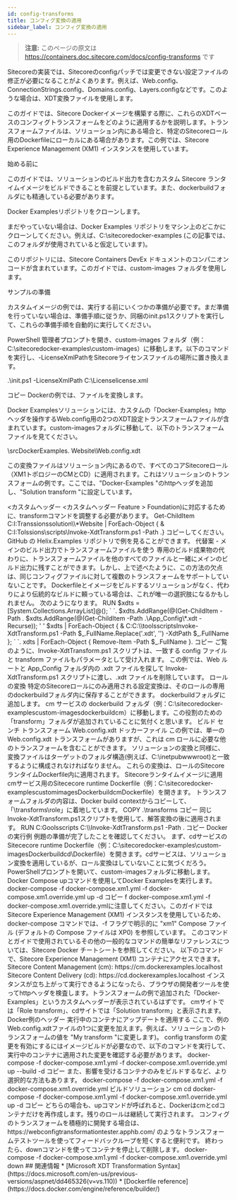 ```yaml
---
id: config-transforms
title: コンフィグ変換の適用
sidebar_label: コンフィグ変換の適用
---
```


> **注意:** このページの原文は https://containers.doc.sitecore.com/docs/config-transforms です

Sitecoreの実装では、Sitecoreのconfigパッチでは変更できない設定ファイルの修正が必要になることがよくあります。例えば、Web.config、ConnectionStrings.config、Domains.config、Layers.configなどです。このような場合は、XDT変換ファイルを使用します。

このガイドでは、Sitecore Dockerイメージを構築する際に、これらのXDTベースのコンフィグトランスフォームをどのように適用するかを説明します。トランスフォームファイルは、ソリューション内にある場合と、特定のSitecoreロール用のDockerfileにローカルにある場合があります。この例では、Sitecore Experience Management (XM1) インスタンスを使用しています。

始める前に

このガイドでは、ソリューションのビルド出力を含むカスタム Sitecore ランタイムイメージをビルドできることを前提としています。また、dockerbuildフォルダにも精通している必要があります。

Docker Examplesリポジトリをクローンします。

まだやっていない場合は、Docker Examples リポジトリをマシン上のどこかにクローンしてください。例えば、C:\sitecoredocker-examples (この記事では、このフォルダが使用されていると仮定しています)。

このリポジトリには、Sitecore Containers DevEx ドキュメントのコンパニオンコードが含まれています。このガイドでは、custom-images フォルダを使用します。

サンプルの準備

カスタムイメージの例では、実行する前にいくつかの準備が必要です。まだ準備を行っていない場合は、準備手順に従うか、同梱のinit.ps1スクリプトを実行して、これらの準備手順を自動的に実行してください。

PowerShell 管理者プロンプトを開き、custom-images フォルダ（例：C:\sitecoredocker-examples\custom-images）に移動します。以下のコマンドを実行し、-LicenseXmlPathをSitecoreライセンスファイルの場所に置き換えます。

.\init.ps1 -LicenseXmlPath C:\Licenselicense.xml

コピー
Dockerの例では、ファイルを変換します。

Docker Examplesソリューションには、カスタムの「Docker-Examples」httpヘッダを操作するWeb.config用の2つのXDT設定トランスフォームファイルが含まれています。custom-imagesフォルダに移動して、以下のトランスフォームファイルを見てください。

\srcDockerExamples. Website\Web.config.xdt

この変換ファイルはソリューション内にあるので、すべてのコアSitecoreロール（XM1トポロジーのCMとCD）に適用されます。これはソリューションのトランスフォームの例です。ここでは、"Docker-Examples "のhttpヘッダを追加し、"Solution transform "に設定しています。

<?xml version="1.0" encoding="utf-8"?
<設定 xmlns:xdt="http://schemas.microsoft.com/XML-Document-Transform">
  <system.webServer>
    <httpProtocol>
      <カスタムヘッダー
        <add name="Docker-Examples" xdt:Locater="Match(name)" value="ソリューショントランスフォーム" xdt:Transform="InsertIfMissing" />
      </customHeaders> </customHeaders
    </httpProtocol> </httpProtocol
  </system.webServer> </system.webServer
</設定> </設定

コピー
\♪ ♪ ♪ ♪ ♪ ♪ ♪ ♪ ♪ ♪ ♪ ♪ ♪ ♪ ♪ ♪ ♪ ♪ ♪ ♪ ♪ ♪ ♪ ♪ ♪ ♪ ♪ ♪ ♪ ♪ ♪ ♪ ♪ ♪ ♪ ♪ ♪ ♪ ♪ ♪ ♪ ♪ ♪ ♪ ♪ ♪ ♪ ♪ ♪ ♪ ♪ ♪ ♪

この変換ファイルは、cmサービスのローカルのdockerbuildフォルダ内にあります。これはロールトランスフォームの例です。こちらは "Docker-Examples "のhttpヘッダを "Role transform "に変更しています。

<?xml version="1.0" encoding="utf-8"?
<設定 xmlns:xdt="http://schemas.microsoft.com/XML-Document-Transform">
  <system.webServer>
    <httpProtocol>
      <カスタムヘッダー
        <add name="Docker-Examples" xdt:Locater="Match(name)" value="Role transform" xdt:Transform="SetAttributes(value)" />
      </customHeaders> </customHeaders
    </httpProtocol> </httpProtocol
  </system.webServer> </system.webServer
</設定> </設定

コピー
ベストプラクティス。複数の変換を適用する際には、変換は操作の順番を考慮しなければなりません。しかし、変換は毎回新鮮な設定ファイルに適用されるので、それらの変換が偶数であることを確認する必要はありません。
この例では、最初にソリューションの変換を適用し、次にロールの変換を適用します。次にこれらがどのように適用されるかを見てみましょう。

ソリューション変換

すべてのコアSitecoreロールに適用される構成変換は、ソリューション構造に直接格納されます。

以下の例では、専用のソリューションビルドアーティファクトを利用して、ソリューションの変換を収集して適用しています。このアプローチの大きな利点は、Sitecore Helixソリューションでは一般的な、同じコンフィグファイルに対して複数のトランスフォームをサポートしていることです。

これは Sitecore Helix ソリューションではよくあることです。例えば、レイヤー間で複数の Web.config トランスフォームがあるかもしれません。

\src\Foundation[Module Name]\website\Web.config.xdt


♪♪\\\\\\\\\Website\Website\Web.config.xdt.
このシナリオでは、これらのファイルをすべてビルド出力に含めると（つまり、"ビルドアクション "を "コンテンツ "に設定すると）、1つだけが出力され、最終的に適用されることになります。その代わりに、これらのファイルをそれぞれ除外して(すなわち、"ビルドアクション "を "なし "に設定して)、ソリューションのビルドイメージに別々に収集することができます。

また、変換ファイルをメインのビルド出力に残しておき、ウェブルートで「その場で」変換を実行することもできますが、同じ設定ファイルに対して複数の変換をサポートしていないという欠点があります。
ソリューションのビルドで設定する

custom-imagesフォルダに移動して、ここにあるDockerfile（例：C:\sitecoreDocker-examplescustom-imagesDockerfile）を見てみましょう。

トランスフォームファイル(.xdt拡張子)は、ビルダの中に集められて、C:Out\transformsに落とされているのがわかります。ここでは、(/s フラグと一緒に) robocopy を使用することが、フォルダ構造を保持するために重要です。

RUN Invoke-Expression 'robocopy C:\build\\\src C:\out\transforms /s /ndl /njh /njs *.xdt'

コピー
これは msbuild の前に行われるので、ビルド出力から除外されていない (つまり "Build Action" が "None" に設定されていない) 追加の .xdt ファイルを拾う心配がないことに注意してください。
ビルダーの段階から最終イメージにコピーされたこれらのファイルは、以下のような構造になっています。

\遺産は、次のような構造になっています。
COPY --from=builder C:Out\transforms .

コピー
Sitecoreのランタイムイメージに適用

cmサービスのSitececore runtime Dockerfileを開く（例：C:\sitecoredocker-examplescustomimagesDockerbuildcmDockerfile）。

先ほど集めた、「\transforms\solution」に着地しているのが分かると思います。

COPY --from=solution ｿﾘｭｰｼｮﾝ ｿﾘｭｰｼｮﾝ ｿﾘｭｰｼｮﾝ ｿﾘｭｰｼｮﾝ ｿﾘｭｰｼｮﾝ ｿﾘｭｰｼｮﾝ ｿﾘｭｰｼｮﾝ ｿﾘｭｰｼｮﾝ ｿﾘｭｰｼｮﾝ ｿﾘｭｰｼｮﾝ

コピー
開発ツールを tooling イメージからコピーし (C:\tools に)、Invoke-XdtTransform.ps1 スクリプトを使用して変換を行います。



RUN C:\\toolsscripts -\Invoke-XdtTransform.ps1 -Path .

コピー
Invoke-XdtTransform.ps1スクリプトは、-Pathと-XdtPathパラメータに2つのフォルダを受け入れます。フォルダを使用する場合

XdtPathのフォルダ構造は-Pathと一致しなければなりません。
XdtPath にある変換ファイルは、設定にマッチするように名前を付けなければなりません。
この場合、-PathはC:\inetpub\wwwrootの現在のWORKDIRであり、-XdtPathは単一VS「Webサイト」プロジェクトのルートです。

Helixソリューションの例

Dockerの例のソリューションは、単一の「Webサイト」プロジェクトのシンプルな例です。Sitecore Helixのプラクティスに従った実際のソリューションでは、入れ子になったフォルダ構造とレイヤーの優先度(すなわち、Project > Feature > Foundation)に対応するために、transformコマンドを調整する必要があります。


    
    Get-ChildItem C:I:Transsionssolution\\*Website | ForEach-Object { & C:I:Tolssions\scripts\Invoke-XdtTransform.ps1 -Path .}

コピーしてください。
GitHub の Helix.Examples リポジトリで例を見ることができます。

代替案 - メインのビルド出力でトランスフォームファイルを使う

専用のビルド成果物の代わりに、トランスフォームファイルを他のすべてのファイルと一緒にメインのビルド出力に残すことができます。しかし、上で述べたように、この方法の欠点は、同じコンフィグファイルに対して複数のトランスフォームをサポートしていないことです。

Dockerfileとイメージをビルドするソリューションがなく、代わりにより伝統的なビルドに頼っている場合は、これが唯一の選択肢になるかもしれません。
次のようになります。

RUN $xdts = [System.Collections.ArrayList]@(); ` `.
    $xdts.AddRange(@(Get-ChildItem -Path .
    $xdts.AddRange(@(Get-ChildItem -Path .\App_Config\*.xdt -Recurse)); ' '
    $xdts | ForEach-Object { & C:C:\\toolsscriptsInvoke-XdtTransform.ps1 -Path $_.FullName.Replace('.xdt', '') -XdtPath $_.FullName }; ` `.
    xdts | ForEach-Object { Remove-Item -Path $_.FullName }.

コピー
ご覧のように、Invoke-XdtTransform.ps1 スクリプトは、一致する config ファイルと transform ファイルもパラメータとして受け入れます。

この例では、Web ルートと App_Config フォルダ内の .xdt ファイルを探して Invoke-XdtTransform.ps1 スクリプトに渡し、.xdt ファイルを削除しています。

ロールの変換

特定のSitecoreロールにのみ適用される設定変換は、そのロールの専用のdockerbuildフォルダ内に保存することができます。

dockerbuildフォルダに追加します。

cm サービスの dockerbuild フォルダ（例：C:\sitecoredocker-examplescustom-imagesdockerbuildcm）に移動します。この役割のための「transform」フォルダが追加されていることに気付くと思います。

ビルド
センチ
トランスフォーム
Web.config.xdt
ドッカーファイル
この例では、単一の Web.config.xdt トランスフォームがありますが、これは cm ロールに必要な他のトランスフォームを含むことができます。

ソリューションの変換と同様に、変換ファイルはターゲットのフォルダ構造(例えば、C:\inetpubwwwroot)と一致するように構成されなければなりません。
これらの変換は、ロールのSitecoreランタイムDockerfile内に適用されます。

Sitecoreランタイムイメージに適用

cmサービス用のSitececore runtime Dockerfile（例：C:\sitecoredocker-examplescustomimagesDockerbuildcmDockerfile）を開きます。

トランスフォームフォルダの内容は、Docker build contextからコピーして、「\transforms\role」に着地しています。

COPY .\transforms

コピー
同じInvoke-XdtTransform.ps1スクリプトを使用して、解答変換の後に適用されます。

RUN C:Goolsscripts C:\\Invoke-XdtTransform.ps1 -Path .

コピー
Dockerの実行例

例題の準備が完了したことを確認してください。
まず、cdサービスのSitececore runtime Dockerfile（例：C:\sitecoredocker-examples\custom-imagesDockerbuildcd\Dockerfile）を開きます。cdサービスは、ソリューション変換を適用しているが、ロール変換はしていないことに気づくだろう。

PowerShellプロンプトを開いて、custom-imagesフォルダに移動します。Docker Compose upコマンドを使用してDocker Examplesを実行します。

docker-compose -f docker-compose.xm1.yml -f docker-compose.xm1.override.yml up -d

コピー
f docker-compose.xm1.yml -f docker-compose.xm1.override.ymlに注意してください。このガイドでは Sitecore Experience Management (XM1) インスタンスを使用しているため、docker-compose コマンドでは、-f フラグで明示的に "xm1" Compose ファイル (デフォルトの Compose ファイルは XP0) を参照しています。
このコマンドとガイドで使用されているその他の一般的なコマンドの簡単なリファレンスについては、Sitecore Docker チートシートを参照してください。
以下のコマンドで、Sitecore Experience Management (XM1) コンテナにアクセスできます。

Sitecore Content Management (cm): https://cm.dockerexamples.localhost
Sitecore Content Delivery (cd): https://cd.dockerexamples.localhost
インスタンスが立ち上がって実行できるようになったら、ブラウザの開発者ツールを使ってhttpヘッダを検査します。トランスフォームの例で追加された「Docker-Examples」というカスタムヘッダーが表示されているはずです。

cmサイトでは「Role transform」、cdサイトでは「Solution transform」と表示されます。

Docker例のヘッダー

実行中のコンテナにアップデートを適用する

ここで、例のWeb.config.xdtファイルの1つに変更を加えます。例えば、ソリューションのトランスフォームの値を "My transform "に変更します)。

config transform の変更を有効にするにはイメージビルドが必要なので、以下のコマンドを実行して、実行中のコンテナに適用された変更を確認する必要があります。

docker-compose -f docker-compose.xm1.yml -f docker-compose.xm1.override.yml up --build -d

コピー
また、影響を受けるコンテナのみをビルドするなど、より選択的な方法もあります。

docker-compose -f docker-compose.xm1.yml -f docker-compose.xm1.override.yml ビルドソリューション cm cd
docker-compose -f docker-compose.xm1.yml -f docker-compose.xm1.override.yml up -d

コピー
どちらの場合も、upコマンドが呼ばれると、Dockerはcmとcdコンテナだけを再作成します。残りのロールは継続して実行されます。

コンフィグのトランスフォームを積極的に開発する場合は、https://webconfigtransformationtester.apphb.com/ のようなトランスフォームテストツールを使ってフィードバックループを短くすると便利です。
終わったら、downコマンドを使ってコンテナを停止して削除します。

docker-compose -f docker-compose.xm1.yml -f docker-compose.xm1.override.yml down

## 関連情報

* [Microsoft XDT Transformation Syntax](https://docs.microsoft.com/en-us/previous-versions/aspnet/dd465326(v=vs.110))
* [Dockerfile reference](https://docs.docker.com/engine/reference/builder/)
